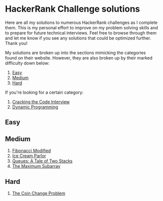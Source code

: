 # HackerRank Challenge solutions
Here are all my solutions to numerous HackerRank challenges as I complete them. This is my personal effort to improve on my problem solving skills and to prepare for future technical interviews. Feel free to browse through them and let me know if you see any solutions that could be optimized further. Thank you!

My solutions are broken up into the sections mimicking the categories found on their website. However, they are also broken up by their marked difficulty down below:

1. [Easy](#easy)
2. [Medium](#medium)
3. [Hard](#hard)

If you're looking for a certain category:

1. [Cracking the Code Interview](./CrackingtheCodeInterview/)
2. [Dynamic Programming](./DynamicProgramming/)

## Easy

## Medium
1. [Fibonacci Modified](./DynamicProgramming/FibonacciModified.java)
2. [Ice Cream Parlor](./CrackingtheCodeInterview/IceCreamParlor.java)
3. [Queues: A Tale of Two Stacks](./CrackingtheCodeInterview/QueueAsTwoStacks.java)
4. [The Maximum Subarray](./DynamicProgramming/TheMaximumSubarray.java)

## Hard
1. [The Coin Change Problem](./DynamicProgramming/CoinChange.java)
